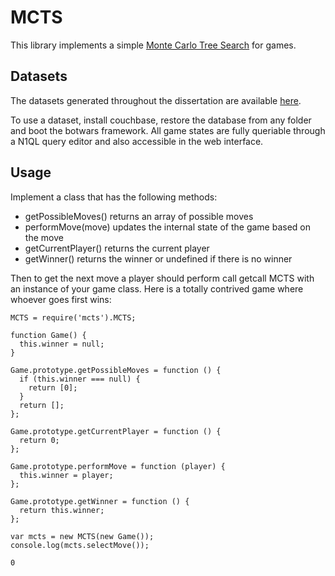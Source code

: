 MCTS
====

This library implements a simple [Monte Carlo Tree Search](http://en.wikipedia.org/wiki/Monte_Carlo_tree_search) for games.

## Datasets ##

The datasets generated throughout the dissertation are available [here](https://mega.nz/#F!2ERjjBSI!5YkiicxAxEQfAA16NHs_3Q).

To use a dataset, install couchbase, restore the database from any folder and boot the botwars framework. All game states are fully queriable through a N1QL query editor and also accessible in the web interface.

## Usage ##

Implement a class that has the following methods:

  * getPossibleMoves() returns an array of possible moves
  * performMove(move) updates the internal state of the game based on the move
  * getCurrentPlayer() returns the current player
  * getWinner() returns the winner or undefined if there is no winner

Then to get the next move a player should perform call getcall MCTS with an instance of your game class. Here is a totally contrived game where whoever goes first wins:

    MCTS = require('mcts').MCTS;
    
    function Game() {
      this.winner = null;
    }
    
    Game.prototype.getPossibleMoves = function () {
      if (this.winner === null) {
        return [0];
      }
      return [];
    };
    
    Game.prototype.getCurrentPlayer = function () {
      return 0;
    };
     
    Game.prototype.performMove = function (player) {
      this.winner = player;
    };
    
    Game.prototype.getWinner = function () {
      return this.winner;
    };
    
    var mcts = new MCTS(new Game());
    console.log(mcts.selectMove());
    
    0
